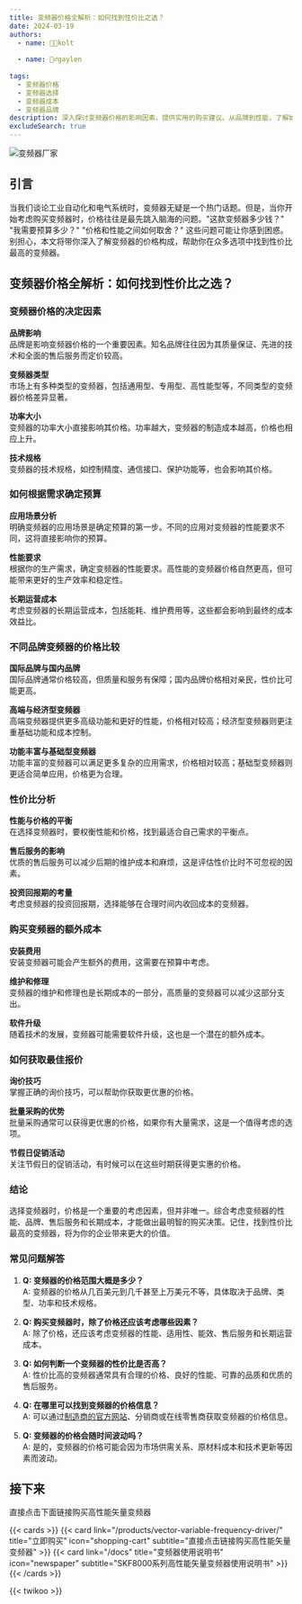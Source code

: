 ```yaml
---
title: 变频器价格全解析：如何找到性价比之选？
date: 2024-03-19
authors:
  - name: 🧑‍💼kolt
   
  - name: 🏌️‍♂️gaylen
    
tags:
  - 变频器价格
  - 变频器选择
  - 变频器成本
  - 变频器品牌
description: 深入探讨变频器价格的影响因素，提供实用的购买建议。从品牌到性能，了解如何评估和选择最适合您需求的变频器，确保投资回报最大化。  
excludeSearch: true
---
```




![变频器厂家](/images/01.jpg "变频器厂家")


## 引言

当我们谈论工业自动化和电气系统时，变频器无疑是一个热门话题。但是，当你开始考虑购买变频器时，价格往往是最先跳入脑海的问题。"这款变频器多少钱？" "我需要预算多少？" "价格和性能之间如何取舍？" 这些问题可能让你感到困惑。别担心，本文将带你深入了解变频器的价格构成，帮助你在众多选项中找到性价比最高的变频器。


## 变频器价格全解析：如何找到性价比之选？

### 变频器价格的决定因素

**品牌影响**  
品牌是影响变频器价格的一个重要因素。知名品牌往往因为其质量保证、先进的技术和全面的售后服务而定价较高。

**变频器类型**  
市场上有多种类型的变频器，包括通用型、专用型、高性能型等，不同类型的变频器价格差异显著。

**功率大小**  
变频器的功率大小直接影响其价格。功率越大，变频器的制造成本越高，价格也相应上升。

**技术规格**  
变频器的技术规格，如控制精度、通信接口、保护功能等，也会影响其价格。

### 如何根据需求确定预算

**应用场景分析**  
明确变频器的应用场景是确定预算的第一步。不同的应用对变频器的性能要求不同，这将直接影响你的预算。

**性能要求**  
根据你的生产需求，确定变频器的性能要求。高性能的变频器价格自然更高，但可能带来更好的生产效率和稳定性。

**长期运营成本**  
考虑变频器的长期运营成本，包括能耗、维护费用等，这些都会影响到最终的成本效益比。

### 不同品牌变频器的价格比较

**国际品牌与国内品牌**  
国际品牌通常价格较高，但质量和服务有保障；国内品牌价格相对亲民，性价比可能更高。

**高端与经济型变频器**  
高端变频器提供更多高级功能和更好的性能，价格相对较高；经济型变频器则更注重基础功能和成本控制。

**功能丰富与基础型变频器**  
功能丰富的变频器可以满足更多复杂的应用需求，价格相对较高；基础型变频器则更适合简单应用，价格更为合理。

### 性价比分析

**性能与价格的平衡**  
在选择变频器时，要权衡性能和价格，找到最适合自己需求的平衡点。

**售后服务的影响**  
优质的售后服务可以减少后期的维护成本和麻烦，这是评估性价比时不可忽视的因素。

**投资回报期的考量**  
考虑变频器的投资回报期，选择能够在合理时间内收回成本的变频器。

### 购买变频器的额外成本

**安装费用**  
安装变频器可能会产生额外的费用，这需要在预算中考虑。

**维护和修理**  
变频器的维护和修理也是长期成本的一部分，高质量的变频器可以减少这部分支出。

**软件升级**  
随着技术的发展，变频器可能需要软件升级，这也是一个潜在的额外成本。

### 如何获取最佳报价

**询价技巧**  
掌握正确的询价技巧，可以帮助你获取更优惠的价格。

**批量采购的优势**  
批量采购通常可以获得更优惠的价格，如果你有大量需求，这是一个值得考虑的选项。

**节假日促销活动**  
关注节假日的促销活动，有时候可以在这些时期获得更实惠的价格。

### 结论

选择变频器时，价格是一个重要的考虑因素，但并非唯一。综合考虑变频器的性能、品牌、售后服务和长期成本，才能做出最明智的购买决策。记住，找到性价比最高的变频器，将为你的企业带来更大的价值。

### 常见问题解答

1. **Q: 变频器的价格范围大概是多少？**    
   A: 变频器的价格从几百美元到几千甚至上万美元不等，具体取决于品牌、类型、功率和技术规格。

2. **Q: 购买变频器时，除了价格还应该考虑哪些因素？**    
   A: 除了价格，还应该考虑变频器的性能、适用性、能效、售后服务和长期运营成本。

3. **Q: 如何判断一个变频器的性价比是否高？**    
   A: 性价比高的变频器通常具有合理的价格、良好的性能、可靠的品质和优质的售后服务。

4. **Q: 在哪里可以找到变频器的价格信息？**    
   A: 可以通过[制造商的官方网站](https://www.lyskjd.com "变频器制造商的官方网站")、分销商或在线零售商获取变频器的价格信息。

5. **Q: 变频器的价格会随时间波动吗？**    
   A: 是的，变频器的价格可能会因为市场供需关系、原材料成本和技术更新等因素而波动。


	
## 接下来

直接点击下面链接购买高性能矢量变频器

{{< cards >}}
  {{< card link="/products/vector-variable-frequency-driver/" title="立即购买" icon="shopping-cart" subtitle="直接点击链接购买高性能矢量变频器" >}}
  {{< card link="/docs" title="变频器使用说明书" icon="newspaper" subtitle="SKF8000系列高性能矢量变频器使用说明书" >}}
{{< /cards >}}	

{{< twikoo >}}  
